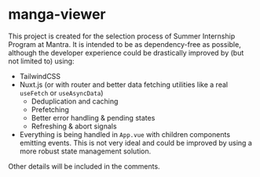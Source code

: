 # manga-viewer

This project is created for the selection process of Summer Internship Program at Mantra.
It is intended to be as dependency-free as possible, although the developer experience could be drastically improved by 
(but not limited to) using:

- TailwindCSS
- Nuxt.js (or with router and better data fetching utilities like a real `useFetch` or `useAsyncData`)
  - Deduplication and caching
  - Prefetching
  - Better error handling & pending states
  - Refreshing & abort signals
- Everything is being handled in `App.vue` with children components emitting events. This is not very ideal and could be improved by using a more robust state management solution.

Other details will be included in the comments.
